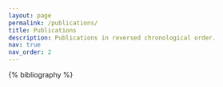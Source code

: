 ```yaml
---
layout: page
permalink: /publications/
title: Publications
description: Publications in reversed chronological order. 
nav: true
nav_order: 2
---
```


<!-- _pages/publications.md -->
<div class="publications">

{% bibliography %}

</div>
